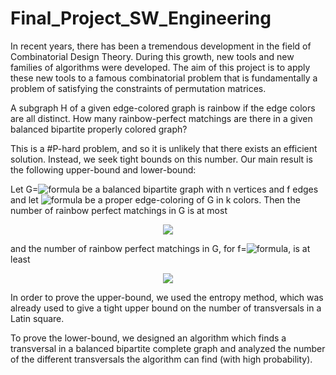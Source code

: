 # Final_Project_SW_Engineering

In recent years, there has been a tremendous development in the field of Combinatorial Design Theory.
During this growth, new tools and new families of algorithms were developed. 
The aim of this project is to apply these new tools to a famous combinatorial problem that is fundamentally a problem of satisfying the 
constraints of permutation matrices.

A subgraph H of a given edge-colored graph is rainbow if the edge colors are all distinct. 
How many rainbow-perfect matchings are there in a given balanced bipartite properly colored graph? 

This is a #P-hard problem, and so it is unlikely that there exists an efficient solution. Instead, we seek tight bounds on this number.
Our main result is the following upper-bound and lower-bound:

Let G=![formula](https://latex.codecogs.com/svg.image?\left\langle\&space;V,E\&space;\right\rangle) 
be a balanced bipartite graph with n vertices and f edges and let
![formula](https://latex.codecogs.com/svg.image?c:E\&space;\rightarrow\&space;\{1,\&space;\ldots\&space;,k\})
be a proper edge-coloring of G in k colors. 
Then the number of rainbow perfect matchings in G is at most

<p align="center">
    <image src="https://latex.codecogs.com/svg.image?\binom{k}{n}\cdot\left(\frac{1&plus;o\left(1\right)}{e^2}\right)^n\cdot\left(\frac{f}{k}\right)^n">   
</p>

and the number of rainbow perfect matchings in G, for f=![formula](https://latex.codecogs.com/svg.image?n^2), is at least

 <p align="center">
    <image src="https://latex.codecogs.com/svg.image?\binom{k}{n}\cdot\left(\frac{1-o\left(1\right)}{e^2}\right)^n\cdot\left(\frac{f}{k}\right)^n">   
</p>

In order to prove the upper-bound, we used the entropy method, which was already used to give a tight upper bound on the number of transversals in a Latin square.

To prove the lower-bound, we designed an algorithm which finds a transversal in a balanced bipartite complete graph and analyzed the number of the 
different transversals the algorithm can find (with high probability). 
